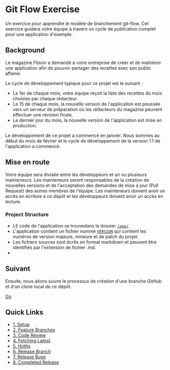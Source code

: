 # Git Flow Exercise

Un exercice pour apprendre le modèle de branchement git-flow.
Cet exercice guidera votre équipe à travers un cycle de publication complet pour une application d'exemple.

## Background

Le magazine _Flavor_ a demandé à votre entreprise de créer et de maintenir une application afin de pouvoir partager des recettes avec son public affamé.

Le cycle de développement typique pour ce projet est le suivant :

- Le 1er de chaque mois, votre équipe reçoit la liste des recettes du mois choisies par chaque rédacteur.
- Le 15 de chaque mois, la nouvelle version de l'application est poussée vers un serveur de préparation où les rédacteurs du magazine peuvent effectuer une révision finale.
- Le dernier jour du mois, la nouvelle version de l'application est mise en production.

Le développement de ce projet a commencé en janvier.
Nous sommes au début du mois de février et le cycle de développement de la version 1.1 de l'application a commencé.



## Mise en route

Votre équipe sera divisée entre les développeurs et un ou plusieurs mainteneurs. Les mainteneurs seront responsables de la création de nouvelles versions et de l'acceptation des demandes de mise à jour (Pull Request) des autres membres de l'équipe. Les mainteneurs doivent avoir un accès en écriture à ce dépôt et les développeurs doivent avoir un accès en lecture.

### Project Structure
* LE code de l'application se trouvedans le dossier [`/app/`](/app/).
* L'application contient un fichier nommé [`VERSION`](/app/VERSION) qui contient les numéros de version majeure, mineure et de patch du projet.
* Les fichiers sources sont écrits en format markdown et peuvent être identifiés par l'extension de fichier .md.
* 
## Suivant

Ensuite, nous allons suivre le processus de création d'une branche GitHub et d'un clone local de ce dépôt.

[Go](/walkthrough/1-setup.md)

## Quick Links

- [1. Setup](/walkthrough/1-setup.md)
- [2. Feature Branches](/walkthrough/2-feature-branches.md)
- [3. Code Review](/walkthrough/3-code-review.md)
- [4. Fetching Latest](/walkthrough/4-fetching-latest.md)
- [5. Hotfix](/walkthrough/5-hotfix.md)
- [6. Release Branch](/walkthrough/6-release-branch.md)
- [7. Release Bugs](/walkthrough/7-release-bugs.md)
- [8. Completed Release](/walkthrough/8-completed-release.md)
